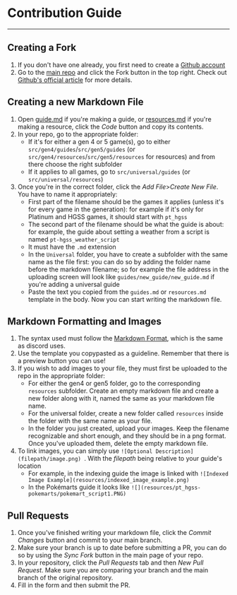 # Contribution Guide
--- 
## Creating a Fork
1) If you don't have one already, you first need to create a [Github account](https://github.com/signup)
2) Go to the [main repo](https://github.com/kingdom-of-ds-hacking/kingdom-of-ds-hacking.github.io) and click the Fork button in the top right. Check out [Github's official article](https://docs.github.com/en/get-started/quickstart/fork-a-repo#forking-a-repository) for more details.

## Creating a new Markdown File
1) Open [guide.md](https://github.com/kingdom-of-ds-hacking/kingdom-of-ds-hacking.github.io/blob/main/templates/guides/guides.md) if you're making a guide, or [resources.md](https://github.com/kingdom-of-ds-hacking/kingdom-of-ds-hacking.github.io/blob/main/templates/resources/resources.md) if you're making a resource, click the *Code* button and copy its contents.
2) In your repo, go to the appropriate folder:
   * If it's for either a gen 4 or 5 game(s), go to either `src/gen4/guides`/`src/gen5/guides` (or `src/gen4/resources`/`src/gen5/resources` for resources) and from there choose the right subfolder
   * If it applies to all games, go to `src/universal/guides` (or `src/universal/resources`)
3) Once you're in the correct folder, click the *Add File*>*Create New File*. You have to name it appropriately:
   * First part of the filename should be the games it applies (unless it's for every game in the generation): for example if it's only for Platinum and HGSS games, it should start with `pt_hgss`
   * The second part of the filename should be what the guide is about: for example, the guide about setting a weather from a script is named `pt-hgss_weather_script`
   * It must have the `.md` extension
   * In the `Universal` folder, you have to create a subfolder with the same name as the file first: you can do so by adding the folder name before the markdown filename; so for example the file address in the uploading screen will look like `guides/new_guide/new_guide.md` if you're adding a universal guide
   * Paste the text you copied from the `guides.md` or `resources.md` template in the body. Now you can start writing the markdown file.

## Markdown Formatting and Images
1) The syntax used must follow the [Markdown Format](https://www.markdownguide.org/basic-syntax/), which is the same as discord uses.
2) Use the template you copypasted as a guideline. Remember that there is a preview button you can use!
3) If you wish to add images to your file, they must first be uploaded to the repo in the appropriate folder:
   * For either the gen4 or gen5 folder, go to the corresponding `resources` subfolder. Create an empty markdown file and create a new folder along with it, named the same as your markdown file name.
   * For the universal folder, create a new folder called `resources` inside the folder with the same name as your file.
   * In the folder you just created, upload your images. Keep the filename recognizable and short enough, and they should be in a png format. Once you've uploaded them, delete the empty markdown file.
4) To link images, you can simply use ```![Optional Description](filepath/image.png) ```. With the *filepath* being relative to your guide's location
   * For example, in the indexing guide the image is linked with `![Indexed Image Example](resources/indexed_image_example.png)`
   * In the Pokémarts guide it looks like `![](resources/pt_hgss-pokemarts/pokemart_script1.PNG)`

## Pull Requests
1) Once you've finished writing your markdown file, click the *Commit Changes* button and commit to your main branch.
2) Make sure your branch is up to date before submitting a PR, you can do so by using the *Sync Fork* button in the main page of your repo.
3) In your repository, click the *Pull Requests* tab and then *New Pull Request*. Make sure you are comparing your branch and the main branch of the original repository.
4) Fill in the form and then submit the PR.
